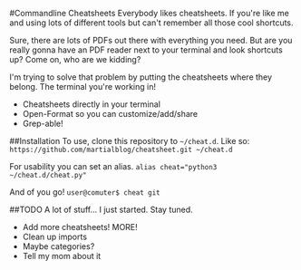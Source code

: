 #Commandline Cheatsheets
Everybody likes cheatsheets. If you're like me and using lots of different tools but can't remember all those cool shortcuts.

Sure, there are lots of PDFs out there with everything you need. But are you really gonna have an PDF reader next to your terminal and look shortcuts up? Come on, who are we kidding?

I'm trying to solve that problem by putting the cheatsheets where they belong. The terminal you're working in!

- Cheatsheets directly in your terminal
- Open-Format so you can customize/add/share
- Grep-able!

##Installation
To use, clone this repository to ```~/cheat.d```. Like so:
```https://github.com/martialblog/cheatsheet.git ~/cheat.d```

For usability you can set an alias.
```alias cheat="python3 ~/cheat.d/cheat.py"```

And of you go!
```user@comuter$ cheat git```

##TODO
A lot of stuff... I just started. Stay tuned.

- Add more cheatsheets! MORE!
- Clean up imports
- Maybe categories?
- Tell my mom about it
